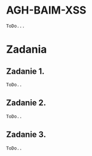 # AGH-BAIM-XSS
`ToDo...`
# Zadania

## Zadanie 1.

`ToDo..`

## Zadanie 2.

`ToDo..`

## Zadanie 3.

`ToDo..`